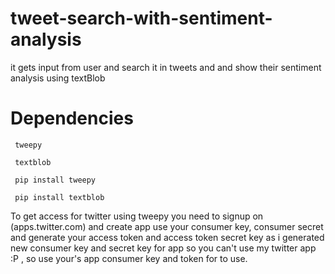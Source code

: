 # tweet-search-with-sentiment-analysis
  it gets input from user and search it in tweets and and show their sentiment analysis using textBlob
# Dependencies
     tweepy
    
     textblob
     
     pip install tweepy
     
     pip install textblob


To get access for twitter using tweepy you need to signup on (apps.twitter.com)
  and create app 
  use your consumer key, consumer secret and generate your access token and access token secret key
  as i generated new consumer key and secret key for app so you can't use my twitter app :P ,
  so use your's app consumer key and token for to use.
    

